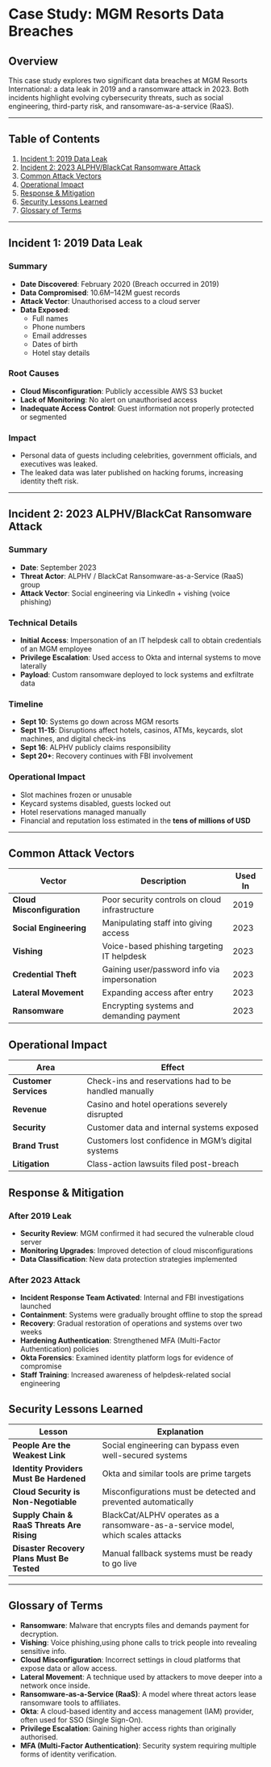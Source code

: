 # Case Study: MGM Resorts Data Breaches

## Overview

This case study explores two significant data breaches at MGM Resorts International: a data leak in 2019 and a ransomware attack in 2023. Both incidents highlight evolving cybersecurity threats, such as social engineering, third-party risk, and ransomware-as-a-service (RaaS).

---

## Table of Contents

1. [Incident 1: 2019 Data Leak](#incident-1-2019-data-leak)
2. [Incident 2: 2023 ALPHV/BlackCat Ransomware Attack](#incident-2-2023-alphvblackcat-ransomware-attack)
3. [Common Attack Vectors](#common-attack-vectors)
4. [Operational Impact](#operational-impact)
5. [Response & Mitigation](#response--mitigation)
6. [Security Lessons Learned](#security-lessons-learned)
7. [Glossary of Terms](#glossary-of-terms)

---

## Incident 1: 2019 Data Leak

### Summary

- **Date Discovered**: February 2020 (Breach occurred in 2019)
- **Data Compromised**: 10.6M–142M guest records
- **Attack Vector**: Unauthorised access to a cloud server
- **Data Exposed**:  
  - Full names  
  - Phone numbers  
  - Email addresses  
  - Dates of birth  
  - Hotel stay details  

### Root Causes

- **Cloud Misconfiguration**: Publicly accessible AWS S3 bucket
- **Lack of Monitoring**: No alert on unauthorised access
- **Inadequate Access Control**: Guest information not properly protected or segmented

### Impact

- Personal data of guests including celebrities, government officials, and executives was leaked.
- The leaked data was later published on hacking forums, increasing identity theft risk.

---

## Incident 2: 2023 ALPHV/BlackCat Ransomware Attack

### Summary

- **Date**: September 2023  
- **Threat Actor**: ALPHV / BlackCat Ransomware-as-a-Service (RaaS) group  
- **Attack Vector**: Social engineering via LinkedIn + vishing (voice phishing)  

### Technical Details

- **Initial Access**: Impersonation of an IT helpdesk call to obtain credentials of an MGM employee
- **Privilege Escalation**: Used access to Okta and internal systems to move laterally
- **Payload**: Custom ransomware deployed to lock systems and exfiltrate data

### Timeline

- **Sept 10**: Systems go down across MGM resorts
- **Sept 11-15**: Disruptions affect hotels, casinos, ATMs, keycards, slot machines, and digital check-ins
- **Sept 16**: ALPHV publicly claims responsibility
- **Sept 20+**: Recovery continues with FBI involvement

### Operational Impact

- Slot machines frozen or unusable
- Keycard systems disabled, guests locked out
- Hotel reservations managed manually
- Financial and reputation loss estimated in the **tens of millions of USD**

---

## Common Attack Vectors

| Vector                     | Description                                    | Used In |
| -------------------------- | ---------------------------------------------- | ------- |
| **Cloud Misconfiguration** | Poor security controls on cloud infrastructure | 2019    |
| **Social Engineering**     | Manipulating staff into giving access          | 2023    |
| **Vishing**                | Voice-based phishing targeting IT helpdesk     | 2023    |
| **Credential Theft**       | Gaining user/password info via impersonation   | 2023    |
| **Lateral Movement**       | Expanding access after entry                   | 2023    |
| **Ransomware**             | Encrypting systems and demanding payment       | 2023    |


## Operational Impact

| Area                  | Effect                                                |
| --------------------- | ----------------------------------------------------- |
| **Customer Services** | Check-ins and reservations had to be handled manually |
| **Revenue**           | Casino and hotel operations severely disrupted        |
| **Security**          | Customer data and internal systems exposed            |
| **Brand Trust**       | Customers lost confidence in MGM’s digital systems    |
| **Litigation**        | Class-action lawsuits filed post-breach               |


## Response & Mitigation

### After 2019 Leak

- **Security Review**: MGM confirmed it had secured the vulnerable cloud server
- **Monitoring Upgrades**: Improved detection of cloud misconfigurations
- **Data Classification**: New data protection strategies implemented

### After 2023 Attack

- **Incident Response Team Activated**: Internal and FBI investigations launched
- **Containment**: Systems were gradually brought offline to stop the spread
- **Recovery**: Gradual restoration of operations and systems over two weeks
- **Hardening Authentication**: Strengthened MFA (Multi-Factor Authentication) policies
- **Okta Forensics**: Examined identity platform logs for evidence of compromise
- **Staff Training**: Increased awareness of helpdesk-related social engineering

## Security Lessons Learned

| Lesson                                     | Explanation                                                                      |
| ------------------------------------------ | -------------------------------------------------------------------------------- |
| **People Are the Weakest Link**            | Social engineering can bypass even well-secured systems                          |
| **Identity Providers Must Be Hardened**    | Okta and similar tools are prime targets                                         |
| **Cloud Security is Non-Negotiable**       | Misconfigurations must be detected and prevented automatically                   |
| **Supply Chain & RaaS Threats Are Rising** | BlackCat/ALPHV operates as a ransomware-as-a-service model, which scales attacks |
| **Disaster Recovery Plans Must Be Tested** | Manual fallback systems must be ready to go live                                 |

---

## Glossary of Terms

- **Ransomware**: Malware that encrypts files and demands payment for decryption.
- **Vishing**: Voice phishing,using phone calls to trick people into revealing sensitive info.
- **Cloud Misconfiguration**: Incorrect settings in cloud platforms that expose data or allow access.
- **Lateral Movement**: A technique used by attackers to move deeper into a network once inside.
- **Ransomware-as-a-Service (RaaS)**: A model where threat actors lease ransomware tools to affiliates.
- **Okta**: A cloud-based identity and access management (IAM) provider, often used for SSO (Single Sign-On).
- **Privilege Escalation**: Gaining higher access rights than originally authorised.
- **MFA (Multi-Factor Authentication)**: Security system requiring multiple forms of identity verification.
